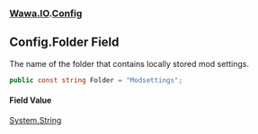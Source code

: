 ### [Wawa.IO](Wawa.IO.md 'Wawa.IO').[Config](Config.md 'Wawa.IO.Config')

## Config.Folder Field

The name of the folder that contains locally stored mod settings.

```csharp
public const string Folder = "Modsettings";
```

#### Field Value
[System.String](https://docs.microsoft.com/en-us/dotnet/api/System.String 'System.String')